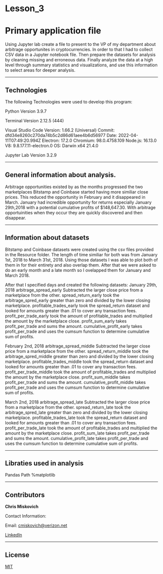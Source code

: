 # Lesson_3
  
# Primary application file

Using Jupyter lab create a file to present to the VP of my department about arbitrage opportunites in cryptocurrencies.  In order to that I had to collect CSV data in a Jupyter notebook file. Then prepare the datasets for analysis by cleaning missing and erroneous data. Finally analyze the data at a high level through summary statistics and visualizations, and use this information to select areas for deeper analysis. 

---

## Technologies

The following Technologies were used to develop this program:

Python 
    Version 3.9.7

Terminal
    Version 2.12.5 (444)

Visual Studio Code
    Version: 1.66.2 (Universal)
    Commit: dfd34e8260c270da74b5c2d86d61aee4b6d56977
    Date: 2022-04-11T07:49:20.994Z
    Electron: 17.2.0
    Chromium: 98.0.4758.109
    Node.js: 16.13.0
    V8: 9.8.177.11-electron.0
    OS: Darwin x64 21.4.0
    
Jupyter Lab 
    Version 3.2.9

---

## General information about analysis.

Arbitrage opportunities existed by as the months progressed the two marketplaces Bitstamp and Coinbase started having more similiar close prices.  This reduced the opportunity in February and it disappeared in March.  January had incredible opportunity for returns especially January 29th,2018 with a potential cumulative profits of $148,647.30.   With arbitrage opportuinities when they occur they are quickly discovered and then disappear.


---

## Information about datasets

Bitstamp and Coinbase datasets were created using the csv files provided in the Resource folder.  The length of time similiar for both was from January 1st, 2018 to March 31st, 2018.  Using those datasets I was able to plot both of them in for their entirety and also overlap them.  After that we were asked to do an early month and a late month so I ovelapped them for January and March 2018.

After that I specified days and created the following datasets:
January 29th, 2018
arbitrage_spread_early Subtracted the larger close price from a marketplace from the other.
spread_return_early took the arbitrage_spred_early greater than zero and divided by the lower closing marketplace.
profitable_trades_early took the spread_return dataset and looked for amounts greater than .01 to cover any transaction fees.
profit_per_trade_early took the amount of profitable_trades and multiplied the amount by the marketplace close.
profit_sum_early takes profit_per_trade and sums the amount.
cumulative_profit_early takes profit_per_trade and uses the cumsum function to determine cumulative sum of profits.

February 2nd, 2018
arbitrage_spread_middle Subtracted the larger close price from a marketplace from the other.
spread_return_middle took the arbitrage_spred_middle greater than zero and divided by the lower closing marketplace.
profitable_trades_middle took the spread_return dataset and looked for amounts greater than .01 to cover any transaction fees.
profit_per_trade_middle took the amount of profitable_trades and multiplied the amount by the marketplace close.
profit_sum_middle takes profit_per_trade and sums the amount.
cumulative_profit_middle takes profit_per_trade and uses the cumsum function to determine cumulative sum of profits.

March 2nd, 2018
arbitrage_spread_late Subtracted the larger close price from a marketplace from the other.
spread_return_late took the arbitrage_spred_late greater than zero and divided by the lower closing marketplace.
profitable_trades_late took the spread_return dataset and looked for amounts greater than .01 to cover any transaction fees.
profit_per_trade_late took the amount of profitable_trades and multiplied the amount by the marketplace close.
profit_sum_late takes profit_per_trade and sums the amount.
cumulative_profit_late takes profit_per_trade and uses the cumsum function to determine cumulative sum of profits.

---

## Libraties used in analysis

Pandas
Path
%matplotlib

---

## Contributors


**Chris Miskovich**

Contact Information:

Email: cmiskovich@verizon.net

[LinkedIn](https://www.linkedin.com/in/christopher-miskovich-9a61b0234/) 

---

## License

[MIT](images/License.txt)
